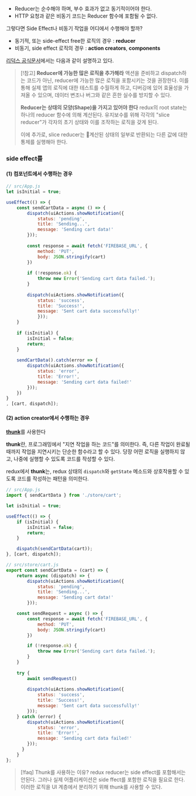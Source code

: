 - Reducer는  순수해야 하며, 부수 효과가 없고 동기적이어야 한다.
- HTTP 요청과  같은 비동기 코드는 Reducer 함수에 포함될 수 없다.

그렇다면 Side Effect나 비동기 작업을 어디에서 수행해야 할까?
- 동기적, 또는 side-effect free한 로직의 경우 : **reducer**
- 비동기, side effect 로직의 경우 : **action creators**, **components**

[리덕스 공식문서](https://redux.js.org/style-guide/#put-as-much-logic-as-possible-in-reducers)에서는 다음과 같이 설명하고 있다.

> [!참고] 
> **Reducer에 가능한 많은 로직을 추가해라**
> 액션을 준비하고 dispatch하는 코드가 아닌, reducer에 가능한 많은 로직을 포함시키는 것을 권장한다. 이를 통해 실제 앱의 로직에 대한 테스트를 수월하게 하고, 디버깅에 있어 효율성을 가져올 수 있으며, 데이터 변조나 버그와 같은 흔한 실수를 방지할 수 있다.
> 
> **Reducer는 상태의 모양(Shape)을 가지고 있어야 한다**
> redux의 root state는 하나의 reducer 함수에 의해 계산된다. 유지보수를 위해 각각의 "slice reducer"가 각자의 초기 상태와 이를 조작하는 로직을 갖게 된다.
> 
> 이에 추가로, slice reducer는 계산된 상태의 일부로 반환되는 다른 값에 대한 통제를 실행해아 한다.


### side effect를
#### (1) 컴포넌트에서 수행하는 경우
```javascript
// src/App.js
let isInitial = true;

useEffect(() => {
	const sendCartData = async () => {
		dispatch(uiActions.showNotification({
			status: 'pending',
			title: 'Sending...',
			message: 'Sending cart data!'
		}));
	
		const response = await fetch('FIREBASE_URL', {
			method: 'PUT',
			body: JSON.stringify(cart)
		})
	
		if (!response.ok) {
			throw new Error('Sending cart data failed.');
		}
	
		dispatch(uiActions.showNotification({
			status: 'success',
			title: 'Success!',
			message: 'Sent cart data successfully!'
			}));
	}
	
	if (isInitial) {
		isInitial = false;
		return;
	}
	  
	sendCartData().catch(error => {
		dispatch(uiActions.showNotification({
			status: 'error',
			title: 'Error!',
			message: 'Sending cart data failed!'
		}));
	})
}
, [cart, dispatch]);
```

#### (2) action creator에서 수행하는 경우
[**thunk**](https://redux.js.org/usage/writing-logic-thunks)를 사용한다

**thunk**란, 프로그래밍에서 "지연 작업을 하는 코드"를 의미한다. 즉, 다른 작업이 완료될 때까지 작업을 지연시키는 단순한 함수라고 할 수 있다.
당장 어떤 로직을 실행하지 않고, 나중에 실행할 수 있도록 코드를 작성할 수 있다.

redux에서 **thunk**는, redux 상태의 `dispatch`와 `getState` 메소드와 상호작용할 수 있도록 코드를 작성하는 패턴을 의미한다.

```javascript
// src/App.js
import { sendCartData } from './store/cart';

let isInitial = true;

useEffect(() => {
	if (isInitial) {
		isInitial = false;
		return;
	}

	dispatch(sendCartData(cart));
}, [cart, dispatch]);
```

```javascript
// src/store/cart.js
export const sendCartData = (cart) => {
	return async (dispatch) => {
		dispatch(uiActions.showNotification({
			status: 'pending',
			title: 'Sending...',
			message: 'Sending cart data!'
		}));

	const sendRequest = async () => {
		const response = await fetch('FIREBASE_URL', {
			method: 'PUT',
			body: JSON.stringify(cart)
		})

		if (!response.ok) {
			throw new Error('Sending cart data failed.');
		}
	}
	
	try {
		await sendRequest()
		
		dispatch(uiActions.showNotification({
			status: 'success',
			title: 'Success!',
			message: 'Sent cart data successfully!'
		}));
	} catch (error) {
		dispatch(uiActions.showNotification({
			status: 'error',
			title: 'Error!',
			message: 'Sending cart data failed!'
		}));
	  }
	}
};
```

> [!faq] Thunk를 사용하는 이유?
> redux reducer는 side effect를 포함해서는 안된다.
> 그러나 실제 어플리케이션은 side ffect를 포함한 로직을 필요로 한다. 이러한 로직을 UI 계층에서 분리하기 위해 thunk를 사용할 수 있다.
